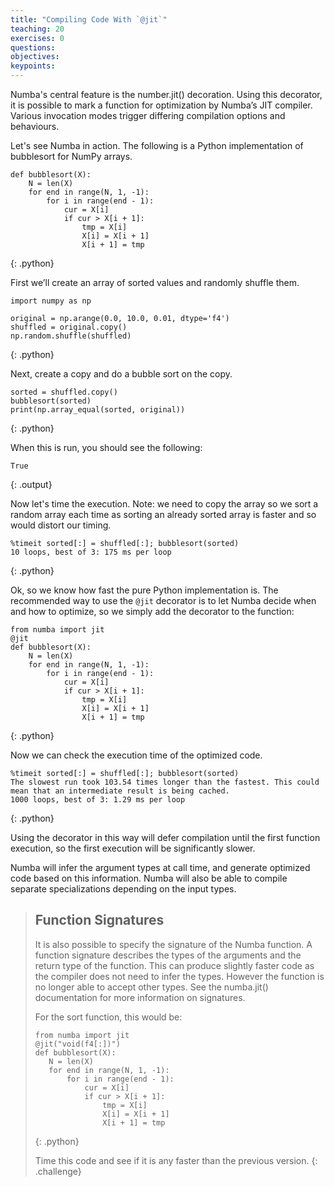 ```yaml
---
title: "Compiling Code With `@jit`"
teaching: 20
exercises: 0
questions:
objectives:
keypoints:
---
```

Numba's central feature is the number.jit() decoration. Using this decorator, it is possible to mark a function for optimization by Numba’s 
JIT compiler. Various invocation modes trigger differing compilation options and behaviours.

Let's see Numba in action. The following is a Python implementation of bubblesort for NumPy arrays.

~~~
def bubblesort(X):
    N = len(X)
    for end in range(N, 1, -1):
        for i in range(end - 1):
            cur = X[i]
            if cur > X[i + 1]:
                tmp = X[i]
                X[i] = X[i + 1]
                X[i + 1] = tmp
~~~
{: .python}

First we’ll create an array of sorted values and randomly shuffle them.

~~~
import numpy as np
​
original = np.arange(0.0, 10.0, 0.01, dtype='f4')
shuffled = original.copy()
np.random.shuffle(shuffled)
~~~
{: .python}

Next, create a copy and do a bubble sort on the copy.

~~~
sorted = shuffled.copy()
bubblesort(sorted)
print(np.array_equal(sorted, original))
~~~
{: .python}

When this is run, you should see the following:

~~~
True
~~~
{: .output}

Now let's time the execution. Note: we need to copy the array so we sort a random array each time as sorting an already sorted array is faster and
so would distort our timing.

~~~
%timeit sorted[:] = shuffled[:]; bubblesort(sorted)
10 loops, best of 3: 175 ms per loop
~~~
{: .python}

Ok, so we know how fast the pure Python implementation is. The recommended way to use the `@jit` decorator is to let Numba decide when and how to 
optimize, so we simply add the decorator to the function:

~~~
from numba import jit
@jit
def bubblesort(X):
    N = len(X)
    for end in range(N, 1, -1):
        for i in range(end - 1):
            cur = X[i]
            if cur > X[i + 1]:
                tmp = X[i]
                X[i] = X[i + 1]
                X[i + 1] = tmp
~~~
{: .python}

Now we can check the execution time of the optimized code. 

~~~
%timeit sorted[:] = shuffled[:]; bubblesort(sorted)
The slowest run took 103.54 times longer than the fastest. This could mean that an intermediate result is being cached.
1000 loops, best of 3: 1.29 ms per loop
~~~
{: .python}

Using the decorator in this way will defer compilation until the first function execution, so the first execution will be significantly slower. 

Numba will infer the argument types at call time, and generate optimized code based on this 
information. Numba will also be able to compile separate specializations depending on the input types.

>## Function Signatures
>
> It is also possible to specify the signature of the Numba function. A function signature describes the types of the arguments and the return 
> type of the function. This can produce slightly faster code as the compiler does not need to infer the types. However the function is no 
> longer able to accept other types. See the numba.jit() documentation for more information on signatures. 
>
> For the sort function, this would be:
>
> ~~~
> from numba import jit
> @jit("void(f4[:])")
> def bubblesort(X):
>    N = len(X)
>    for end in range(N, 1, -1):
>        for i in range(end - 1):
>            cur = X[i]
>            if cur > X[i + 1]:
>                tmp = X[i]
>                X[i] = X[i + 1]
>                X[i + 1] = tmp
> ~~~
> {: .python}
>
> Time this code and see if it is any faster than the previous version.
{: .challenge}
